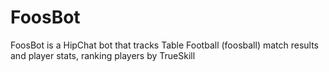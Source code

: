 # FoosBot
FoosBot is a HipChat bot that tracks Table Football (foosball) match results and player stats, ranking players by TrueSkill
